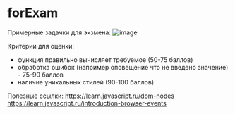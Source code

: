 # forExam
Примерные задачки для экзмена:
![image](https://user-images.githubusercontent.com/79380869/219969238-034232d8-73cc-456b-9a14-48f1f19dc78b.png)

Критерии для оценки:
- функция правильно вычисляет требуемое (50-75 баллов)
- обработка ошибок (например оповещение что не введено значение) -  75-90 баллов
- наличие уникальных стилей (90-100 баллов)

Полезные ссылки:
https://learn.javascript.ru/dom-nodes
https://learn.javascript.ru/introduction-browser-events
